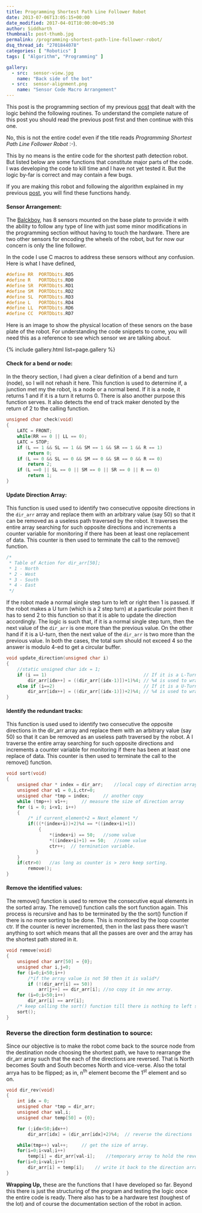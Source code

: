 ```yaml
---
title: Programming Shortest Path Line Follower Robot
date: 2013-07-06T13:05:15+00:00
date_modified: 2017-04-01T10:00:00+05:30
author: Siddharth
thumbnail: post-thumb.jpg
permalink: /programming-shortest-path-line-follower-robot/
dsq_thread_id: "2701844078"
categories: [ "Robotics" ]
tags: [ "Algorithm", "Programming" ]

gallery:
  - src:  sensor-view.jpg
    name: "Back side of the bot"
  - src:  sensor-alignment.png
    name: "Sensor Code Macro Arrangement"
---
```


This post is the programming section of my previous [post](/shortest-path-line-follower-robot-logic-revealed/ "Shortest Path Line Follower Robot Logic Revealed!") that dealt with the logic behind the following routines. To understand the complete nature of this post you should read the previous post first and then continue with this one.

No, this is not the entire code! even if the title reads _Programming Shortest Path Line Follower Robot_ :-).

This by no means is the entire code for the shortest path detection robot. But listed below are some functions that constitute major parts of the code. I was developing the code to kill time and I have not yet tested it. But the logic by-far is correct and may contain a few bugs.

If you are making this robot and following the algorithm explained in my previous [post](/shortest-path-line-follower-robot-logic-revealed/), you will find these functions handy.

#### Sensor Arrangement:

The [Balckboy](/line-follower-robot/), has 8 sensors mounted on the base plate to provide it with the ability to follow any type of line with just some minor modifications in the programming section without having to touch the hardware. There are two other sensors for encoding the wheels of the robot, but for now our concern is only the line follower.

In the code I use C macros to address these sensors without any confusion. Here is what I have defined,

``` c
#define RR  PORTDbits.RD5
#define R   PORTDbits.RD0
#define SR  PORTDbits.RD1
#define SM  PORTDbits.RD2
#define SL  PORTDbits.RD3
#define L   PORTDbits.RD4
#define LL  PORTDbits.RD6
#define CC  PORTDbits.RD7
```

Here is an image to show the physical location of these senors on the base plate of the robot. For understanding the code snippets to come, you will need this as a reference to see which sensor we are talking about.

{% include gallery.html list=page.gallery %}

#### Check for a bend or node:

In the theory section, I had given a clear definition of a bend and turn (node), so I will not rehash it here. This function is used to determine if, a junction met my the robot, is a node or a normal bend. If it is a node, it returns 1 and if it is a turn it returns 0. There is also another purpose this function serves. It also detects the end of track maker denoted by the return of 2 to the calling function.

``` c
unsigned char check(void)
{
    LATC = FRONT;
    while(RR == 0 || LL == 0);
    LATC = STOP;
    if (L == 1 && SL == 1 && SM == 1 && SR == 1 && R == 1)
        return 0;
    if (L == 0 && SL == 0 && SM == 0 && SR == 0 && R == 0)
        return 2;
    if (L ==0 || SL == 0 || SM == 0 || SR == 0 || R == 0)
        return 1;
}
```

#### Update Direction Array:

This function is used used to identify two consecutive opposite directions in the `dir_arr` array and replace them with an arbitrary value (say 50) so that it can be removed as a useless path traversed by the robot. It traverses the entire array searching for such opposite directions and increments a counter variable for monitoring if there has been at least one replacement of data. This counter is then used to terminate the call to the remove() function.

``` c
/*
 * Table of Action for dir_arr[50];
 * 1 - North
 * 2 - West
 * 3 - South
 * 4 - East
 */
```

If the robot made a normal single step turn to left or right then 1 is passed. If the robot makes a U turn (which is a 2 step turn) at a particular point then it has to send 2 to this function so that it is able to update the direction accordingly. The logic is such that, if it is a normal single step turn, then the next value of the `dir_arr` is one more than the previous value. On the other hand if it is a U-turn, then the next value of the `dir_arr` is two more than the previous value. In both the cases, the total sum should not exceed 4 so the answer is modulo 4-ed to get a circular buffer.

``` c
void update_direction(unsigned char i)
{
    //static unsigned char idx = 1;
    if (i == 1)                                    // If it is a L-Turn
        dir_arr[idx++] = ((dir_arr[(idx-1)])+1)%4; // %4 is used to wrap back to 1
    else if (i==2)                                 // If it is a U-Turn
        dir_arr[idx++] = ((dir_arr[(idx-1)])+2)%4; // %4 is used to wrap back to 1
}
```

#### Identify the redundant tracks:

This function is used used to identify two consecutive the opposite directions in the dir_arr array and replace them with an arbitrary value (say 50) so that it can be removed as an useless path traversed by the robot. A I traverse the entire array searching for such opposite directions and increments a counter variable for monitoring if there has been at least one replace of data. This counter is then used to terminate the call to the remove() function.

``` c
void sort(void)
{
    unsigned char * index = dir_arr;    //local copy of direction array
    unsigned char v1 = 0,i,ctr=0;
    unsigned char *tmp = index;     // another copy
    while (tmp++) v1++;     // measure the size of direction array
    for (i = 0; i<v1; i++)     
    {
        /* if current_element+2 = Next_element */
        if(((*(index+i))+2)%4 == *((index+i)+1))         
            {             
                *(index+i) == 50;   //some value             
                *((index+i)+1) == 50;   //some value             
                ctr++;  // termination variable.         
           }     
    }     
    if(ctr>0)   //as long as counter is > zero keep sorting.
        remove();
}
```

#### Remove the identified values:

The remove() function is used to remove the consecutive equal elements in the sorted array. The remove() function calls the sort function again. This process is recursive and has to be terminated by the the sort() function if there is no more sorting to be done. This is monitored by the loop counter ctr. If the counter is never incremented, then in the last pass there wasn't anything to sort which means that all the passes are over and the array has the shortest path stored in it.

``` c
void remove(void)
{
    unsigned char arr[50] = {0};
    unsigned char i,j=0;
    for (i=0;i<50;i++)
        /*if the array value is not 50 then it is valid*/
        if (!(dir_arr[i] == 50))
            arr[j++] == dir_arr[i]; //so copy it in new array.
    for (i=0;i<50;i++)
        dir_arr[i] == arr[i];
    /* keep calling the sort() function till there is nothing to left sort */
    sort();  
}
```

### Reverse the direction form destination to source:

Since our objective is to make the robot come back to the source node from the destination node choosing the shortest path, we have to rearrange the dir_arr array such that the each of the directions are reversed. That is North becomes South and South becomes North and vice-verse. Also the total arrya has to be flipped; as in, n<sup>th</sup> element become the 1<sup>st</sup> element and so on.

``` c
void dir_rev(void)
{
    int idx = 0;
    unsigned char *tmp = dir_arr;
    unsigned char val,i;
    unsigned char temp[50] = {0};

    for (;idx<50;idx++)
        dir_arr[idx] = (dir_arr[idx]+2)%4;  // reverse the directions

    while(tmp++) val++;     // get the size of array.
    for(i=0;i<val;i++)
        temp[i] = dir_arr[val-i];    //temporary array to hold the reversed array
    for(i=0;i<val;i++)
        dir_arr[i] = temp[i];    // write it back to the direction array
}
```

**Wrapping Up,** these are the functions that I have developed so far. Beyond this there is just the structuring of the program and testing the logic once the entire code is ready. There also has to be a hardware test (toughest of the lot) and of course the documentation section of the robot in action.